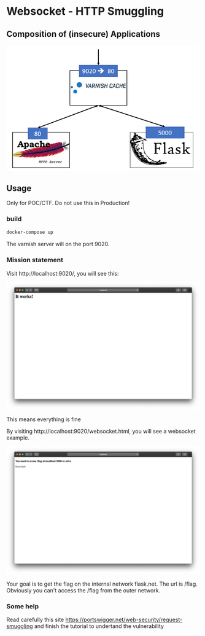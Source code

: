 #   Websocket - HTTP Smuggling
##	Composition of (insecure) Applications

![](img/architecture.png)


##	Usage

Only for POC/CTF. Do not use this in Production!

###	build

```bash
docker-compose up
```

The varnish server will on the port 9020.


### Mission statement

Visit http://localhost:9020/, you will see this:

![](img/img1.png)

This means everything is fine

By visiting http://localhost:9020/websocket.html, you will see a websocket example.

![](img/img2.png)

Your goal is to get the flag on the internal network flask.net. The url is /flag. Obviously you can't access the /flag from the outer network.

### Some help
Read carefully this site https://portswigger.net/web-security/request-smuggling and finish the tutorial to undertand the vulnerability 
